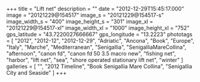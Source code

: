 +++
title = "Lift net"
description = ""
date = "2012-12-29T15:45:17.000"
image = "20121229@154517"
image_s = "20121229@154517-s"
image_width_s = "400"
image_height_s = "301"
image_xl = "20121229@154517-xl"
image_width_xl = "1000"
image_height_xl = "752"
gps_latitude = "43.7220027666667"
gps_longitude = "13.2223"
phototags = [ "2012", "2012-12", "2012-12-29", "Adriatic", "Ancona", "Book", "Europe", "Italy", "Marche", "Mediterranean", "Senigallia", "SenigalliaMareCollina", "afternoon", "canon fd", "canon fd 50 3.5 macro new", "fishing net", "harbor", "lift net", "sea", "shore operated stationary lift net", "winter" ]
galleries = [ "", "2012 Timeline", "Book Senigallia Mare Collina", "Senigallia City and Seaside" ]
+++

